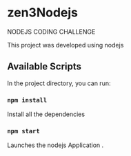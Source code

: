# zen3Nodejs
NODEJS CODING CHALLENGE

This project was developed using nodejs

## Available Scripts

In the project directory, you can run:

### `npm install`

Install all the dependencies

### `npm start`

Launches the nodejs Application .<br>
